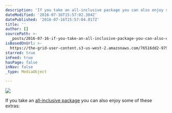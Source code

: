 ```yaml
---
description: 'If you take an all-inclusive package you can also enjoy some of these extras:'
dateModified: '2016-07-16T15:57:02.304Z'
datePublished: '2016-07-16T15:57:04.017Z'
title: ''
author: []
sourcePath: >-
  _posts/2016-07-16-if-you-take-an-all-inclusive-package-you-can-also-enjoy-some.md
isBasedOnUrl: >-
  https://the-grid-user-content.s3-us-west-2.amazonaws.com/76516dd2-979f-4102-9162-68380f2e97b1.jpg
starred: true
inFeed: true
hasPage: false
inNav: false
_type: MediaObject

---
```

![](https://the-grid-user-content.s3-us-west-2.amazonaws.com/76516dd2-979f-4102-9162-68380f2e97b1.jpg)

If you take an [all-inclusive package][0] you can also enjoy some of these extras:

[0]: http://dancing-elephant.com/packages/ "Packages & Beds"